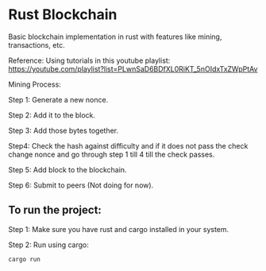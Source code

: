 # Rust Blockchain
Basic blockchain implementation in rust with features like mining, transactions, etc.

Reference: Using tutorials in this youtube playlist: https://youtube.com/playlist?list=PLwnSaD6BDfXL0RiKT_5nOIdxTxZWpPtAv

Mining Process:

Step 1: Generate a new nonce.

Step 2: Add it to the block.

Step 3: Add those bytes together.

Step4: Check the hash against difficulty and if it does not pass the check
change nonce and go through step 1 till 4 till the check passes.

Step 5: Add block to the blockchain.

Step 6: Submit to peers (Not doing for now).

## To run the project: 
Step 1: Make sure you have rust and cargo installed in your system.

Step 2: Run using cargo:
```
cargo run
```
